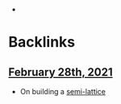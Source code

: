 - 

# Backlinks
## [February 28th, 2021](<February 28th, 2021.md>)
- On building a [semi-lattice](<semi-lattice.md>)

